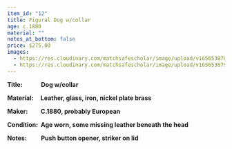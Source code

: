 ```yaml
---
item_id: "12"
title: Figural Dog w/collar
age: c.1880
material: ""
notes_at_bottom: false
price: $275.00
images:
  - https://res.cloudinary.com/matchsafescholar/image/upload/v1656538789/dog1.jpg
  - https://res.cloudinary.com/matchsafescholar/image/upload/v1656538792/dog2.jpg
---
```

**Title:             Dog w/collar**

**Material:     Leather, glass, iron, nickel plate brass**

**Maker:         C.1880, probably European**

**Condition:   Age worn, some missing leather beneath the head**

**Notes:          Push button opener, striker on lid**